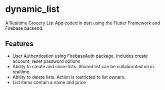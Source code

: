 # dynamic_list

A Realtime Grocery List App coded in dart using the Flutter Framework and Firebase backend. 

## Features 

* User Authentication using FirebaseAuth package. Includes create account, reset password options 
* Ability to create and share lists. Shared list can be collaborated on in realtime
* Ability to delete lists. Action is restricted to list owners.
* List items contain a name and price 

